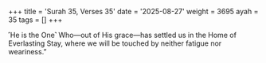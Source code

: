 +++
title = 'Surah 35, Verses 35'
date = '2025-08-27'
weight = 3695
ayah = 35
tags = []
+++

˹He is the One˺ Who—out of His grace—has settled us in the Home of Everlasting Stay, where we will be touched by neither fatigue nor weariness.”
